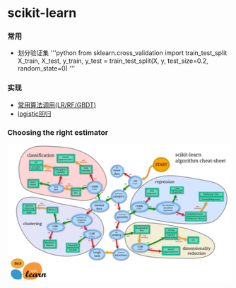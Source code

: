 # scikit-learn
### 常用
* 划分验证集
'''python
from sklearn.cross_validation import train_test_split
X_train, X_test, y_train, y_test = train_test_split(X, y, test_size=0.2, random_state=0)
'''

### 实现
* [常用算法调用(LR/RF/GBDT)](./useful.py)
* [logistic回归](./sklearn_LR.py)

### Choosing the right estimator

![Choosing the right estimator](./choose.png)






